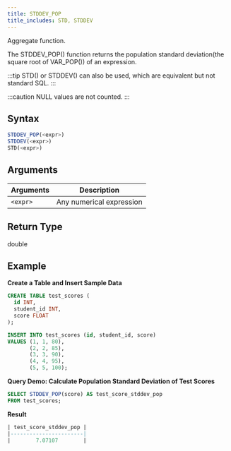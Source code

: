 ```yaml
---
title: STDDEV_POP
title_includes: STD, STDDEV
---
```


Aggregate function.

The STDDEV_POP() function returns the population standard deviation(the square root of VAR_POP()) of an expression.

:::tip
STD() or STDDEV() can also be used, which are equivalent but not standard SQL.
:::

:::caution
NULL values are not counted.
:::

## Syntax

```sql
STDDEV_POP(<expr>)
STDDEV(<expr>)
STD(<expr>)
```

## Arguments

| Arguments | Description              |
|-----------|--------------------------|
| `<expr>`  | Any numerical expression |

## Return Type

double

## Example

**Create a Table and Insert Sample Data**
```sql
CREATE TABLE test_scores (
  id INT,
  student_id INT,
  score FLOAT
);

INSERT INTO test_scores (id, student_id, score)
VALUES (1, 1, 80),
       (2, 2, 85),
       (3, 3, 90),
       (4, 4, 95),
       (5, 5, 100);
```

**Query Demo: Calculate Population Standard Deviation of Test Scores**
```sql
SELECT STDDEV_POP(score) AS test_score_stddev_pop
FROM test_scores;
```

**Result**
```sql
| test_score_stddev_pop |
|-----------------------|
|        7.07107        |
```